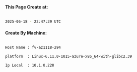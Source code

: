 
   
#### This Page Create at:

```bash

2025-06-18 - 22:47:39 UTC

```

#### Create By Machine:

```bash

Host Name : fv-az1118-294

platform  : Linux-6.11.0-1015-azure-x86_64-with-glibc2.39

Ip Local  : 10.1.0.220

```

